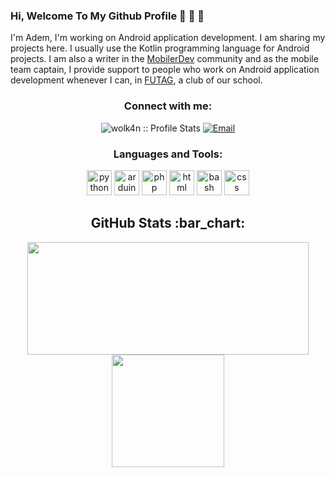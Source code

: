 
### Hi, Welcome To My Github Profile 👋 👋 👋

I'm Adem, I'm working on Android application development. I am sharing my projects here. I usually use the Kotlin programming language for Android projects. I am also a writer in the [MobilerDev][0] community and as the mobile team captain, I provide support to people who work on Android application development whenever I can, in [FUTAG][1], a club of our school.
<h3 align="center">Connect with me:</h3>

<p align="center">
<img src="https://komarev.com/ghpvc/?username=wolk4n&color=green" alt="wolk4n :: Profile Stats"></a>
<a href="mailto:volkanzdmr01@gmail.com"><img alt="Email" src="https://img.shields.io/badge/Email-volkanzdmr01@gmail.com-blue?style=flat&logo=gmail"></a>
</p>

<h3 align="center">Languages and Tools:</h3>
<p align="center"> <img src="https://upload.wikimedia.org/wikipedia/commons/thumb/c/c3/Python-logo-notext.svg/1024px-Python-logo-notext.svg.png" alt="python" width="40" height="40"/> </a> <img src="https://cdn.worldvectorlogo.com/logos/arduino-1.svg" alt="arduino" width="40" height="40"/> </a> <img src="https://upload.wikimedia.org/wikipedia/commons/thumb/2/27/PHP-logo.svg/2560px-PHP-logo.svg.png" alt="php" width="40" height="40"/> </a> <img src="https://upload.wikimedia.org/wikipedia/commons/thumb/6/61/HTML5_logo_and_wordmark.svg/2048px-HTML5_logo_and_wordmark.svg.png" alt="html" width="40" height="40"/> <img src="https://upload.wikimedia.org/wikipedia/commons/thumb/4/4b/Bash_Logo_Colored.svg/768px-Bash_Logo_Colored.svg.png" alt="bash" width="40" height="40"/> <img src="https://upload.wikimedia.org/wikipedia/commons/thumb/d/d5/CSS3_logo_and_wordmark.svg/1452px-CSS3_logo_and_wordmark.svg.png" alt="css" width="40" height="40"/></p>


<h2 align="center">GitHub Stats :bar_chart:</h2>
<p align="center">
  <img src="https://github-readme-stats.vercel.app/api?username=wolk4n&show_icons=true&theme=tokyonight" width="450" height="180">
  <img src="https://github-readme-stats.vercel.app/api/top-langs/?username=wolk4n&layout=compact&theme=tokyonight" height="180">
  
</p>

[0]: https://www.mobiler.dev/
[1]: https://www.futag.net/
